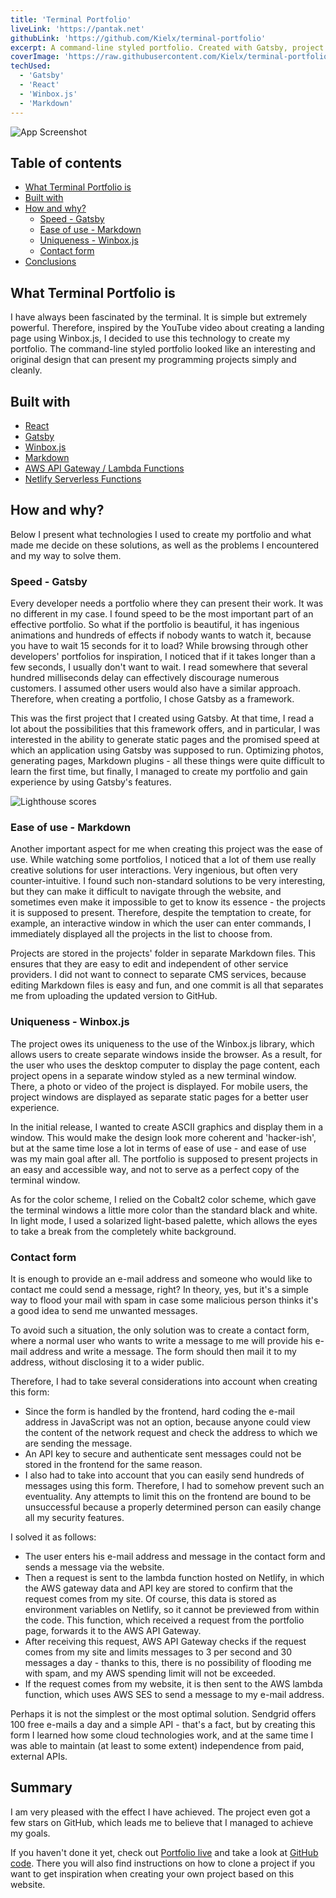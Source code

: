 ```yaml
---
title: 'Terminal Portfolio'
liveLink: 'https://pantak.net'
githubLink: 'https://github.com/Kielx/terminal-portfolio'
excerpt: A command-line styled portfolio. Created with Gatsby, project pages generated from Markdown files, and windows created with Winbox.js
coverImage: 'https://raw.githubusercontent.com/Kielx/terminal-portfolio/master/static/PortfolioSS.png'
techUsed:
  - 'Gatsby'
  - 'React'
  - 'Winbox.js'
  - 'Markdown'
---
```


![App Screenshot](https://raw.githubusercontent.com/Kielx/terminal-portfolio/master/static/PortfolioSS.png#postMiniImage 'Screenshot of app')

## Table of contents

- [What Terminal Portfolio is](#what-terminal-portfolio-is)
- [Built with](#built-with)
- [How and why?](#how-and-why)
  - [Speed - Gatsby](#speed---gatsby)
  - [Ease of use - Markdown](#ease-of-use---markdown)
  - [Uniqueness - Winbox.js](#uniqueness---winbox-js)
  - [Contact form](#contact-form)
- [Conclusions](#conclusions)

## What Terminal Portfolio is

I have always been fascinated by the terminal. It is simple but extremely powerful. Therefore, inspired by the YouTube video about creating a landing page using Winbox.js, I decided to use this technology to create my portfolio. The command-line styled portfolio looked like an interesting and original design that can present my programming projects simply and cleanly.

## Built with

- [React](https://reactjs.org/)
- [Gatsby](https://www.gatsbyjs.com/)
- [Winbox.js](https://github.com/nextapps-de/winbox)
- [Markdown](https://www.markdownguide.org/getting-started/)
- [AWS API Gateway / Lambda Functions](https://aws.amazon.com/)
- [Netlify Serverless Functions](https://www.netlify.com/docs/functions/)

## How and why?

Below I present what technologies I used to create my portfolio and what made me decide on these solutions, as well as the problems I encountered and my way to solve them.

### Speed - Gatsby

Every developer needs a portfolio where they can present their work. It was no different in my case. I found speed to be the most important part of an effective portfolio. So what if the portfolio is beautiful, it has ingenious animations and hundreds of effects if nobody wants to watch it, because you have to wait 15 seconds for it to load? While browsing through other developers' portfolios for inspiration, I noticed that if it takes longer than
a few seconds, I usually don't want to wait. I read somewhere that several hundred milliseconds delay can effectively discourage numerous customers. I assumed other users would
also have a similar approach. Therefore, when creating a portfolio, I chose Gatsby as a framework.

This was the first project that I created using Gatsby. At that time, I read a lot about the possibilities that this framework offers, and in particular, I was interested in the ability to generate static pages and the promised speed at which an application using Gatsby was supposed to run. Optimizing photos, generating pages, Markdown plugins - all these things were quite difficult to learn the first time, but finally, I managed to create my portfolio and gain experience by using Gatsby's features.

![Lighthouse scores](/images/projects/terminalPortfolio/lighthouse.webp#postMiniImage)

### Ease of use - Markdown

Another important aspect for me when creating this project was the ease of use. While watching some portfolios, I noticed that a lot of them use really creative solutions for user interactions. Very ingenious, but often very counter-intuitive. I found such non-standard solutions to be very interesting, but they can make it difficult to navigate through the website, and sometimes even make it impossible to get to know its essence - the projects it is supposed to present. Therefore, despite the temptation to create, for example, an interactive window in which the user can enter commands, I immediately displayed all the projects in the list to choose from.

Projects are stored in the projects' folder in separate Markdown files. This ensures that they are easy to edit and independent of other service providers. I did not want to connect to separate CMS services, because editing Markdown files is easy and fun, and one commit is all that separates me from uploading the updated version to GitHub.

### Uniqueness - Winbox.js

The project owes its uniqueness to the use of the Winbox.js library, which allows users to create separate windows inside the browser. As a result, for the user who uses the desktop computer to display the page content, each project opens in a separate window styled as a new terminal window. There, a photo or video of the project is displayed. For mobile users, the project windows are displayed as separate static pages for a better user experience.

In the initial release, I wanted to create ASCII graphics and display them in a window. This would make the design look more coherent and 'hacker-ish', but at the same time lose a lot in terms of ease of use - and ease of use was my main goal after all. The portfolio is supposed to present projects in an easy and accessible way, and not to serve as a perfect copy of the terminal window.

As for the color scheme, I relied on the Cobalt2 color scheme, which gave the terminal windows a little more color than the standard black and white. In light mode, I used a solarized light-based palette, which allows the eyes to take a break from the completely white background.

### Contact form

It is enough to provide an e-mail address and someone who would like to contact me could send a message, right? In theory, yes, but it's a simple way to flood your mail with spam in case some malicious person thinks it's a good idea to send me unwanted messages.

To avoid such a situation, the only solution was to create a contact form, where a normal user who wants to write a message to me will provide his e-mail address and write a message. The form should then mail it to my address, without disclosing it to a wider public.

Therefore, I had to take several considerations into account when creating this form:

- Since the form is handled by the frontend, hard coding the e-mail address in JavaScript was not an option, because anyone could view the content of the network request and check the address to which we are sending the message.
- An API key to secure and authenticate sent messages could not be stored in the frontend for the same reason.
- I also had to take into account that you can easily send hundreds of messages using this form. Therefore, I had to somehow prevent such an eventuality. Any attempts to limit this on the frontend are bound to be unsuccessful because a properly determined person can easily change all my security features.

I solved it as follows:

- The user enters his e-mail address and message in the contact form and sends a message via the website.
- Then a request is sent to the lambda function hosted on Netlify, in which the AWS gateway data and API key are stored to confirm that the request comes from my site. Of course, this data is stored as environment variables on Netlify, so it cannot be previewed from within the code. This function, which received a request from the portfolio page, forwards it to the AWS API Gateway.
- After receiving this request, AWS API Gateway checks if the request comes from my site and limits messages to 3 per second and 30 messages a day - thanks to this, there is no possibility of flooding me with spam, and my AWS spending limit will not be exceeded.
- If the request comes from my website, it is then sent to the AWS lambda function, which uses AWS SES to send a message to my e-mail address.

Perhaps it is not the simplest or the most optimal solution. Sendgrid offers 100 free e-mails a day and a simple API - that's a fact, but by creating this form I learned how some cloud technologies work, and at the same time I was able to maintain (at least to some extent) independence from paid, external APIs.

## Summary

I am very pleased with the effect I have achieved. The project even got a few stars on GitHub, which leads me to believe that I managed to achieve my goals.

If you haven't done it yet, check out [Portfolio live](https://www.pantak.net) and take a look at [GitHub code](https://github.com/kielx/terminal-portfolio). There you will also find instructions on how to clone a project if you want to get inspiration when creating your own project based on this website.
